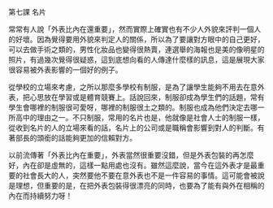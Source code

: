 第七課 名片

常常有人說「外表比內在還重要」，然而實際上確實也有不少人外貌來評判一個人的好壞。因為覺得要用外貌來判定人的關係，所以為了要讓對方眼中的自己更好，可以去做手術之類的，男性化妝品也變得很熱賣，連選舉的海報也是美的像明星的照片，有過幾次覺得很疑惑，這到底想向看的人傳達什麼樣的訊息，這是展現大家很容易被外表影響的一個好的例子。

從學校的立場來考慮，之所以那麼多學校有制服，是為了讓學生能夠不用去在意外表，把心思放在學習或是體育競賽上。話說回來，制服卻成為學生們的話題，常有學生會哪裡的制服很可愛呀，哪裡的制服很土之類的。制服也成為他們決定去哪一所高中的理由之一。不只制服，常用的名片也是，他就像是社會人士的制服一樣，從收到名片的人的立場來看的話，名片上的公司或是職稱會影響到對人的判斷。有著部長的頭銜的話能夠更加的信賴對方。

以前流傳著「外表比內在重要」，外表當然很重要沒錯，但是外表包裝的再怎麼好，內在卻是虛無的，這樣一點用處也沒有。雖然這麼說，當今在這外表才是最重要的社會長大的人，突然要他不要在意外表也不是一件容易的事情。這可能會被說是理想，但重要的是，在把外表包裝得很漂亮的同時，也要為了能有與外在相稱的內在而持續努力呀！